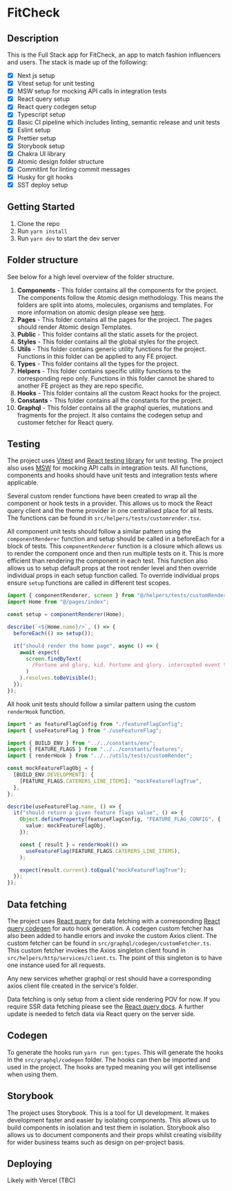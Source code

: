 # FitCheck

## Description
This is the Full Stack app for FitCheck, an app to match fashion influencers and users. The stack is made up of the following:
- [x] Next js setup
- [x] Vitest setup for unit testing
- [x] MSW setup for mocking API calls in integration tests
- [x] React query setup
- [x] React query codegen setup
- [x] Typescript setup
- [x] Basic CI pipeline which includes linting, semantic release and unit tests
- [x] Eslint setup
- [x] Prettier setup
- [x] Storybook setup
- [x] Chakra UI library
- [x] Atomic design folder structure
- [x] Commitlint for linting commit messages
- [x] Husky for git hooks
- [x] SST deploy setup

## Getting Started
1. Clone the repo
2. Run `yarn install`
3. Run `yarn dev` to start the dev server

## Folder structure 
See below for a high level overview of the folder structure. 
1. **Components** - This folder contains all the components for the project. The components follow the Atomic design methodology. This means the folders are split into atoms, molecules, organisms and templates. For more information on atomic design please see [here](https://bradfrost.com/blog/post/atomic-web-design/).
2. **Pages** - This folder contains all the pages for the project. The pages should render Atomic design Templates.
3. **Public** - This folder contains all the static assets for the project.
4. **Styles** - This folder contains all the global styles for the project.
5. **Utils** - This folder contains generic utility functions for the project. Functions in this folder can be applied to any FE project.
6. **Types** - This folder contains all the types for the project.
7. **Helpers** - This folder contains specific utility functions to the corresponding repo only. Functions in this folder cannot be shared to another FE project as they are repo specific.
8. **Hooks** - This folder contains all the custom React hooks for the project.
9. **Constants** - This folder contains all the constants for the project.
10. **Graphql** - This folder contains all the graphql queries, mutations and fragments for the project. It also contains the codegen setup and customer fetcher for React query.


## Testing

The project uses [Vitest](https://vitest.dev/) and [React testing library](https://testing-library.com/docs/react-testing-library/intro/) for unit testing. The project also uses [MSW](https://mswjs.io/) for mocking API calls in integration tests. All functions, components and hooks should have unit tests and integration tests where applicable. 

Several custom render functions have been created to wrap all the component or hook tests in a provider. This allows us to mock the React query client and the theme provider in one centralised place for all tests. The functions can be
found in `src/helpers/tests/customrender.tsx`. 



All component unit tests should follow a similar pattern using the `componentRenderer` function and setup should be called in a beforeEach for a block of tests. This `componentRenderer`
function is a closure which allows us to render the component once and then run multiple tests on it. This is more efficient than rendering the component in each test. This function also
allows us to setup default props at the root render level and then override individual props in each setup function called. To override individual props ensure `setup` functions are called
in different test scopes. 

```ts
import { componentRenderer, screen } from "@/helpers/tests/customRender";
import Home from "@/pages/index";

const setup = componentRenderer(Home);

describe(`<${Home.name}/>`, () => {
  beforeEach(() => setup());

  it("should render the home page", async () => {
    await expect(
      screen.findByText(
        /Fortune and glory, kid. Fortune and glory. intercepted event type/i
      )
    ).resolves.toBeVisible();
  });
});
```


All hook unit tests should follow a similar pattern using the custom `renderHook` function.

```ts
import * as featureFlagConfig from "./featureFlagConfig";
import { useFeatureFlag } from "./useFeatureFlag";

import { BUILD_ENV } from "../../constants/env";
import { FEATURE_FLAGS } from "../../constants/features";
import { renderHook } from "../../utils/tests/customRender";

const mockFeatureFlagObj = {
  [BUILD_ENV.DEVELOPMENT]: {
    [FEATURE_FLAGS.CATERERS_LINE_ITEMS]: "mockFeatureFlagTrue",
  },
};

describe(useFeatureFlag.name, () => {
  it("should return a given feature flags value", () => {
    Object.defineProperty(featureFlagConfig, "FEATURE_FLAG_CONFIG", {
      value: mockFeatureFlagObj,
    });

    const { result } = renderHook(() =>
      useFeatureFlag(FEATURE_FLAGS.CATERERS_LINE_ITEMS),
    );

    expect(result.current).toEqual("mockFeatureFlagTrue");
  });
});
```

## Data fetching
The project uses [React query](https://react-query.tanstack.com/) for data fetching with a corresponding [React query codegen](https://the-guilddev/graphql/codegen/plugins/typescript/typescript-react-query) for auto hook generation. A codegen custom fetcher has also been added to handle errors and invoke the custom Axios client. The custom fetcher can be found in `src/graphql/codegen/customFetcher.ts`. This custom fetcher invokes the Axios singleton client found in `src/helpers/http/services/client.ts`. The point of this singleton is to have one instance used for all requests.

Any new services whether graphql or rest should have a corresponding axios client file created in the service's folder.

Data fetching is only setup from a client side rendering POV for now. If you require SSR data fetching please see the [React query docs](https://react-query.tanstack.com/guides/ssr). A
further update is needed to fetch data via React query on the server side.

## Codegen
To generate the hooks run `yarn run gen:types`. This will generate the hooks in the `src/graphql/codegen` folder. The hooks can then be imported and used in the project. The hooks are typed
meaning you will get intellisense when using them.

## Storybook
The project uses Storybook. This is a tool for UI development. It makes development faster and easier by isolating components. This allows us to build components in isolation and test them in isolation. Storybook also allows us to document components and their props whilst creating visibility for wider business teams such as design on per-project basis.

## Deploying
Likely with Vercel (TBC)
